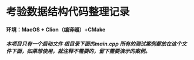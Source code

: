 # 考验数据结构代码整理记录
#### 环境：MacOS + Clion（编译器）+CMake
##### 本项目只有一个启动文件 根目录下面的main.cpp 所有的测试案例都放在这个文件下面，如果想使用，就注释不需要的，留下需要演示的案例。
